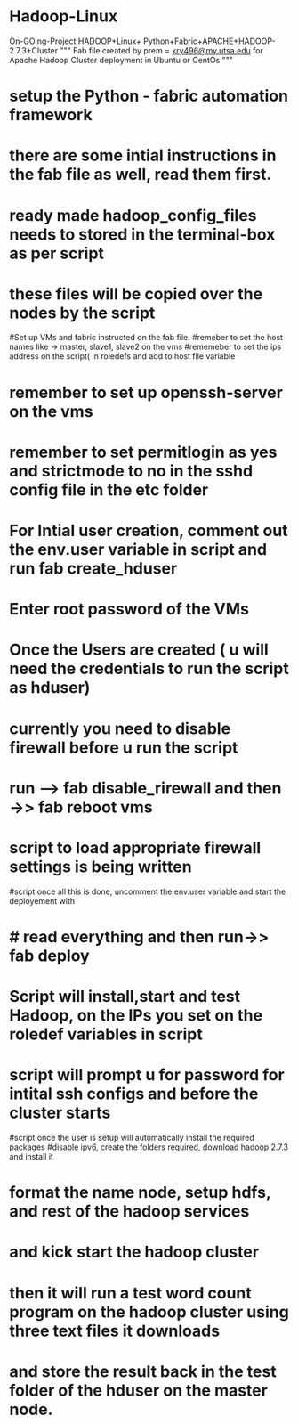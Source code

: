 # Hadoop-Linux
On-GOing-Project:HADOOP+Linux+ Python+Fabric+APACHE+HADOOP-2.7.3+Cluster
""" Fab file created by prem = kry496@my.utsa.edu for Apache Hadoop Cluster deployment in Ubuntu or CentOs """
# setup the Python - fabric automation framework
# there are some intial instructions in the fab file as well, read them first.
# ready made hadoop_config_files needs to stored in the terminal-box as per script
# these files will be copied over the nodes by the script
#Set up VMs and fabric instructed on the fab file.
#remeber to set the host names like -> master, slave1, slave2 on the vms
#rememeber to set the ips address on the script( in roledefs and add to host file variable
# remember to set up openssh-server on the vms
# remember to set permitlogin as yes and strictmode to no in the sshd config file in the etc folder
# For Intial user creation, comment out the env.user variable in script and run fab create_hduser
# Enter root password of the VMs
# Once the Users are created ( u will need the credentials to run the script as hduser)
# currently you need to disable firewall before u run the script
# run  --> fab disable_rirewall and then  ->> fab reboot vms
# script to load appropriate firewall settings is being written
#script once all this is done, uncomment the env.user variable and start the deployement with
# # read everything and then run->> fab deploy
# Script will install,start and test  Hadoop, on the IPs you set on  the roledef variables in script
# script will prompt u for password for intital ssh configs and before the cluster starts
#script once the user is setup will automatically install the required packages
#disable ipv6, create the folders required, download hadoop 2.7.3 and install it
# format the name node, setup hdfs, and rest of the hadoop services
# and kick start the hadoop cluster 
# then it will run a test word count program on the hadoop cluster using three text files it downloads
# and store the result back in the test folder of the hduser on the master node.

